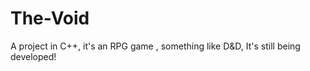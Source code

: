 # The-Void
A project in C++, it's an RPG game , something like D&amp;D,
It's still being developed!
